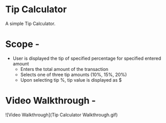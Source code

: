 Tip Calculator
===============
A simple Tip Calculator.

Scope - 
=======
   * User is displayed the tip of specified percentage for specified entered amount
      * Enters the total amount of the transaction
      * Selects one of three tip amounts (10%, 15%, 20%)
      * Upon selecting tip %, tip value is displayed as $

Video Walkthrough - 
===================

![Video Walkthrough](Tip Calculator Walkthrough.gif)
